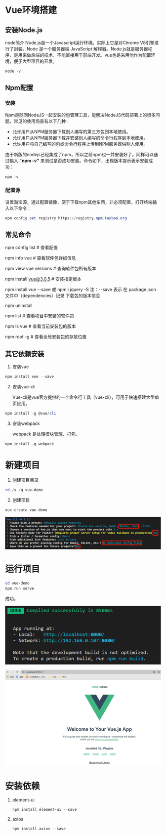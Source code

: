 # Vue环境搭建

## 安装Node.js

node简介 Node.js是一个Javascript运行环境。实际上它是对Chrome V8引擎进行了封装。Node 是一个服务器端 JavaScript 解释器。Node.js就是服务器程序，是用来做后端的技术，不能直接用于前端开发。vue也是采用他作为配置环境，便于大型项目的开发。

```powershell
node -v
```

## Npm配置

### 安装

Npm是随同NodeJS一起安装的包管理工具，能解决NodeJS代码部署上的很多问题，常见的使用场景有以下几种：

- 允许用户从NPM服务器下载别人编写的第三方包到本地使用。
- 允许用户从NPM服务器下载并安装别人编写的命令行程序到本地使用。
- 允许用户将自己编写的包或命令行程序上传到NPM服务器供别人使用。

由于新版的nodejs已经集成了npm，所以之前npm也一并安装好了。同样可以通过输入 **"npm -v"** 来测试是否成功安装。命令如下，出现版本提示表示安装成功：

```powershell
npm -v
```

### 配置源

设置淘宝源，通过配置镜像，便于下载npm其他东西，非必须配置，打开终端输入以下命令：

```powershell
npm config set registry https://registry.npm.taobao.org
```

## 常见命令

npm config list # 查看配置

npm info vue # 查看软件包详细信息

npm view vue versions # 查询软件包所有版本

npm install vue@3.0.5 # 安装指定版本

npm install vue --save  或 npm i jquery -S     注：--save 表示 在 package.json 文件中（dependencies）记录 下载包的版本信息

npm uninstall

npm list # 查看项目中安装的软件包

npm ls vue # 查看当前安装包的版本

npm root -g # 查看全局安装包的存放位置

## 其它依赖安装

1. 安装vue

```powershell
npm install vue --save
```

2. 安装vue-cli

   Vue-cli是vue官方提供的一个命令行工具（vue-cli），可用于快速搭建大型单页应用。

```powershell
npm install -g @vue/cli
```

3. 安装webpack

   webpack 是处理模块管理、打包。

```powershell
npm install -g webpack
```

# 新建项目

1. 创建项目目录

```powershell
rd /s /q vue-demo
```

2. 创建项目

```powershell
vue create vue-demo
```



![image-20210213202255340](Vue.assets/image-20210213202255340.png)

# 运行项目

```powershell
cd vue-demo
npm run serve
```

成功。

![image-20210213202706014](Vue.assets/image-20210213202706014.png)

![image-20210213202814956](Vue.assets/image-20210213202814956.png)

# 安装依赖

1. element-ui

   ```powershell
   npm install element-ui --save
   ```

2. axios

   ```powershell
   npm install axios --save
   ```

   
